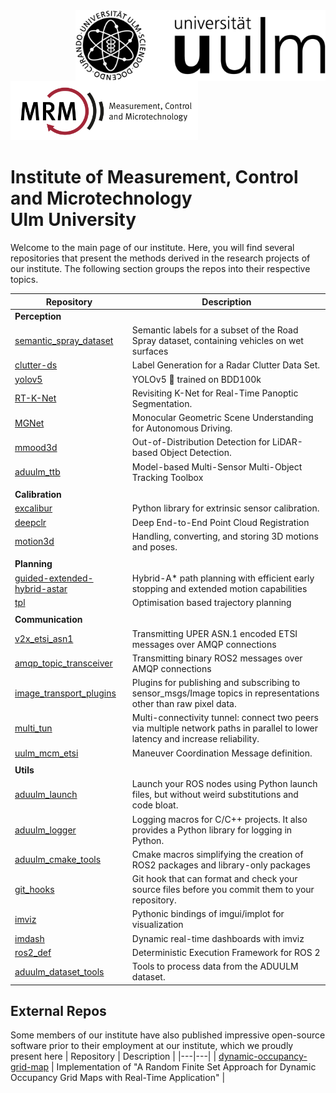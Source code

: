 <img align="right" src="https://github.com/uulm-mrm/.github/blob/main/imgs/Logo_uulm_Vorlage_100mm_schwarz_white.png" width="400">
<img src="https://github.com/uulm-mrm/.github/blob/main/imgs/Logo_MRM_Text-breit-en_white.png" width="300">

# Institute of Measurement, Control and Microtechnology <br>Ulm University
Welcome to the main page of our institute. Here, you will find several repositories that present the methods derived in the research projects of our institute.
The following section groups the repos into their respective topics.

| Repository | Description |
|---|---|
|  **Perception** |   |
|  [semantic_spray_dataset](https://github.com/aldipiroli/semantic_spray_dataset) | Semantic labels for a subset of the Road Spray dataset, containing vehicles on wet surfaces  |
|  [clutter-ds](https://github.com/uulm-mrm/clutter-ds) | Label Generation for a Radar Clutter Data Set. |
| [yolov5](https://github.com/uulm-mrm/yolov5) | YOLOv5 🚀 trained on BDD100k |
|  [RT-K-Net](https://github.com/uulm-mrm/RT-K-Net)| Revisiting K-Net for Real-Time Panoptic Segmentation. |
| [MGNet](https://github.com/uulm-mrm/MGNet) | Monocular Geometric Scene Understanding for Autonomous Driving. |
| [mmood3d](https://github.com/uulm-mrm/mmood3d) | Out-of-Distribution Detection for LiDAR-based Object Detection. |
| [aduulm_ttb](https://github.com/uulm-mrm/aduulm_ttb) | Model-based Multi-Sensor Multi-Object Tracking Toolbox |
|  |  |
|  **Calibration** |   |
|  [excalibur](https://github.com/uulm-mrm/excalibur)| Python library for extrinsic sensor calibration.  |
| [deepclr](https://github.com/mhorn11/deepclr) | Deep End-to-End Point Cloud Registration   |
|  [motion3d](https://github.com/mhorn11/motion3d)| Handling, converting, and storing 3D motions and poses.  |
|  |  |
|  **Planning** |  |
|   [guided-extended-hybrid-astar](https://github.com/uulm-mrm/guided-extended-hybrid-astar) |  Hybrid-A* path planning with efficient early stopping and extended motion capabilities   |
|  [tpl](https://github.com/joruof/tpl) | Optimisation based trajectory planning |
|  |  |
| **Communication** |  |
| [v2x_etsi_asn1](https://github.com/uulm-mrm/v2x_etsi_asn1) |  Transmitting UPER ASN.1 encoded ETSI messages over AMQP connections  |
| [amqp_topic_transceiver](https://github.com/uulm-mrm/amqp_topic_transceiver) | Transmitting binary ROS2 messages over AMQP connections |
| [image_transport_plugins](https://github.com/uulm-mrm/image_transport_plugins) | Plugins for publishing and subscribing to sensor_msgs/Image topics in representations other than raw pixel data.   |
| [multi_tun](https://github.com/uulm-mrm/multi_tun) | Multi-connectivity tunnel: connect two peers via multiple network paths in parallel to lower latency and increase reliability. |
| [uulm_mcm_etsi](https://github.com/uulm-mrm/uulm_mcm_etsi) | Maneuver Coordination Message definition. |
|  |  |
| **Utils**  |   |
| [aduulm_launch](https://github.com/uulm-mrm/aduulm_launch) | Launch your ROS nodes using Python launch files, but without weird substitutions and code bloat. |
| [aduulm_logger](https://github.com/uulm-mrm/aduulm_logger) | Logging macros for C/C++ projects. It also provides a Python library for logging in Python. |
| [aduulm_cmake_tools](https://github.com/uulm-mrm/aduulm_cmake_tools) | Cmake macros simplifying the creation of ROS2 packages and library-only packages  |
| [git_hooks](https://github.com/uulm-mrm/git_hooks) |  Git hook that can format and check your source files before you commit them to your repository. |
| [imviz](https://github.com/joruof/imviz)| Pythonic bindings of imgui/implot for visualization   |
| [imdash](https://github.com/uulm-mrm/imdash) | Dynamic real-time dashboards with imviz |
| [ros2_def](https://github.com/uulm-mrm/ros2_def) |  Deterministic Execution Framework for ROS 2  |
| [aduulm_dataset_tools](https://github.com/uulm-mrm/aduulm_dataset_tools) | Tools to process data from the ADUULM dataset. |


## External Repos
Some members of our institute have also published impressive open-source software prior to their employment at our institute, which we proudly present here
| Repository | Description |
|---|---|
| [dynamic-occupancy-grid-map](https://github.com/TheCodez/dynamic-occupancy-grid-map) | Implementation of "A Random Finite Set Approach for Dynamic Occupancy Grid Maps with Real-Time Application" |
